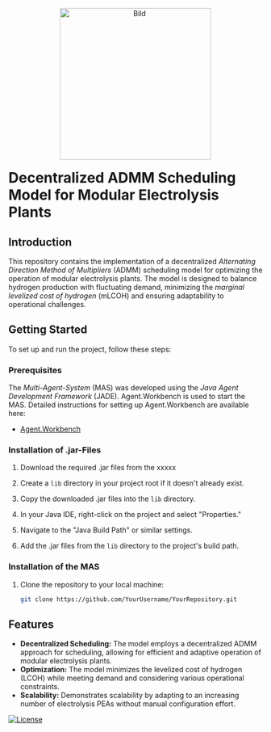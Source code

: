 <p align="center">
  <img src="https://github.com/ATHenkel/electrolyzerSchedulingMAS/assets/99994741/a60c3134-d71d-47e2-88f2-0fea9e6ef5e6" alt="Bild" width="300" style="margin-bottom: -20px;"/>
</p>

# Decentralized ADMM Scheduling Model for Modular Electrolysis Plants

## Introduction

This repository contains the implementation of a decentralized *Alternating Direction Method of Multipliers* (ADMM) scheduling model for optimizing the operation of modular electrolysis plants. The model is designed to balance hydrogen production with fluctuating demand, minimizing the *marginal levelized cost of hydrogen* (mLCOH) and ensuring adaptability to operational challenges.

## Getting Started

To set up and run the project, follow these steps:

### Prerequisites

The *Multi-Agent-System* (MAS) was developed using the *Java Agent Development Framework* (JADE). Agent.Workbench is used to start the MAS. 
Detailed instructions for setting up Agent.Workbench are available here:
- [Agent.Workbench](https://enflexit.gitbook.io/agent-workbench/)

### Installation of .jar-Files

1. Download the required .jar files from the xxxxx

2. Create a `lib` directory in your project root if it doesn't already exist.

3. Copy the downloaded .jar files into the `lib` directory.

4. In your Java IDE, right-click on the project and select "Properties."

5. Navigate to the "Java Build Path" or similar settings.

6. Add the .jar files from the `lib` directory to the project's build path.

### Installation of the MAS

1. Clone the repository to your local machine:

   ```bash
   git clone https://github.com/YourUsername/YourRepository.git

## Features

- **Decentralized Scheduling:** The model employs a decentralized ADMM approach for scheduling, allowing for efficient and adaptive operation of modular electrolysis plants.
- **Optimization:** The model minimizes the levelized cost of hydrogen (LCOH) while meeting demand and considering various operational constraints.
- **Scalability:** Demonstrates scalability by adapting to an increasing number of electrolysis PEAs without manual configuration effort.

[![License](https://img.shields.io/badge/license-MIT-blue.svg)](LICENSE)


